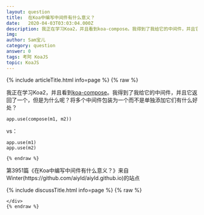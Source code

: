```yaml
---
layout: question
title:  在Koa中编写中间件有什么意义？
date:   2020-04-03T03:03:04.000Z
description: 我正在学习Koa2，并且看到koa-compose。我得到了我给它的中间件，并且它返回了一个，但是为什么呢？将多个中间件包装为一个而不是单独添加它们有什么...
img: 
author: Sam宝儿
category: question
answer: 0
tags: 考阿 KoaJS
topic: KoaJS
---
```

<div class="article-root">
  <div class="article">
    {% include articleTitle.html info=page %}
    {% raw %}
    <div class="article-content"><p><font style="vertical-align: inherit;"><font style="vertical-align: inherit;">我正在学习Koa2，并且看到</font></font><a href="https://github.com/koajs/compose" rel="noreferrer"><font style="vertical-align: inherit;"><font style="vertical-align: inherit;">koa-compose</font></font></a><font style="vertical-align: inherit;"><font style="vertical-align: inherit;">。</font><font style="vertical-align: inherit;">我得到了我给它的中间件，并且它返回了一个，但是为什么呢？</font><font style="vertical-align: inherit;">将多个中间件包装为一个而不是单独添加它们有什么好处？</font></font></p>

<pre><code>app.use(compose(m1, m2))
</code></pre>

<p><font style="vertical-align: inherit;"><font style="vertical-align: inherit;">vs：</font></font></p>

<pre><code>app.use(m1)<font></font>
app.use(m2)<font></font>
</code></pre></div>
    {% endraw %}
  </div>
  <p class="winter_mark">第3951篇《在Koa中编写中间件有什么意义？》来自Winter(https://github.com/aiyld/aiyld.github.io)的站点</p>
  <div class="discuss-wrapper">
    {% include discussTitle.html info=page %}
    {% raw %}
    <div class="discuss-list">
    
    </div>
    {% endraw %}
  </div>
<div>
